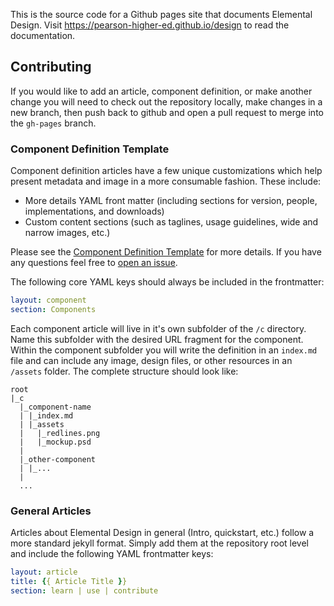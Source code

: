 This is the source code for a Github pages site that documents Elemental Design. Visit https://pearson-higher-ed.github.io/design to read the documentation.

## Contributing
If you would like to add an article, component definition, or make another change you will need to check out the repository locally, make changes in a new branch, then push back to github and open a pull request to merge into the `gh-pages` branch.

### Component Definition Template
Component definition articles have a few unique customizations which help present metadata and image in a more consumable fashion. These include:

- More details YAML front matter (including sections for version, people, implementations, and downloads)
- Custom content sections (such as taglines, usage guidelines, wide and narrow images, etc.)

Please see the [Component Definition Template](./_component_definition_template.txt) for more details. If you have any questions feel free to [open an issue](https://github.com/Pearson-Higher-Ed/design/issues/new).

The following core YAML keys should always be included in the frontmatter:

```YAML
layout: component
section: Components
```

Each component article will live in it's own subfolder of the `/c` directory. Name this subfolder with the desired URL fragment for the component. Within the component subfolder you will write the definition in an `index.md` file and can include any image, design files, or other resources in an `/assets` folder. The complete structure should look like:

```
root
|_c
  |_component-name
  | |_index.md
  | |_assets
  |   |_redlines.png
  |   |_mockup.psd
  |
  |_other-component
  | |_...
  |
  ...
```


### General Articles

Articles about Elemental Design in general (Intro, quickstart, etc.) follow a more standard jekyll format. Simply add them at the repository root level and include the following YAML frontmatter keys:

```YAML
layout: article
title: {{ Article Title }}
section: learn | use | contribute
```
